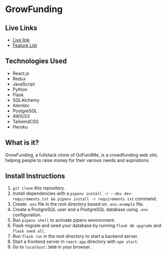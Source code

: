 # GrowFunding

## Live Links

- [Live link](https://growfunding.herokuapp.com)
- [Feature List](https://github.com/mkhmbtv/Growfunding/wiki/MVP-Feature-List)

## Technologies Used

- React.js
- Redux
- JavaScript
- Python
- Flask
- SQLAlchemy
- Alembic
- PostgreSQL
- AWS/S3
- TailwindCSS
- Heroku

## What is it?

GrowFunding, a fullstack clone of GoFundMe, is a crowdfunding web site, helping people to raise money for their various needs and aspirations.

## Install Instructions

1. `git clone` this repository.
2. Install dependencies with a `pipenv install -r --dev dev-requirements.txt && pipenv install -r requirements.txt` command.
3. Create `.env` file in the root directory based on `.env.example` file.
4. Create a  PostgreSQL user and a  PostgreSQL database using `.env` configuration.
5. Run `pipenv shell` to activate pipenv environment.
6. Flask migrate and seed your database by running `flask db upgrade` and `flask seed all`.
7. Run `flask run` in the root directory to start a backend server.
8. Start a frontend server in `react-app` directory with `npm start`.
9. Go to `localhost:3000` in your browser.